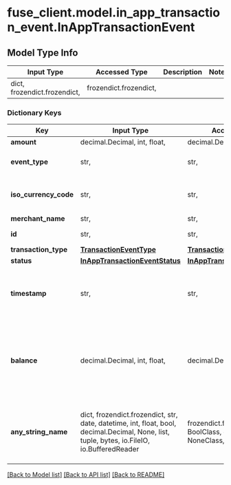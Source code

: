 # fuse_client.model.in_app_transaction_event.InAppTransactionEvent

## Model Type Info
Input Type | Accessed Type | Description | Notes
------------ | ------------- | ------------- | -------------
dict, frozendict.frozendict,  | frozendict.frozendict,  |  | 

### Dictionary Keys
Key | Input Type | Accessed Type | Description | Notes
------------ | ------------- | ------------- | ------------- | -------------
**amount** | decimal.Decimal, int, float,  | decimal.Decimal,  |  | 
**event_type** | str,  | str,  |  | must be one of ["in_app_transaction", ] 
**iso_currency_code** | str,  | str,  | The ISO-4217 currency code. | 
**merchant_name** | str,  | str,  |  | 
**id** | str,  | str,  | ID of the transaction | 
**transaction_type** | [**TransactionEventType**](TransactionEventType.md) | [**TransactionEventType**](TransactionEventType.md) |  | 
**status** | [**InAppTransactionEventStatus**](InAppTransactionEventStatus.md) | [**InAppTransactionEventStatus**](InAppTransactionEventStatus.md) |  | 
**timestamp** | str,  | str,  | Datetime of the transaction In ISO-8601 format | 
**balance** | decimal.Decimal, int, float,  | decimal.Decimal,  | The running balance of the account after the transaction has occurred, in cents. | [optional] 
**any_string_name** | dict, frozendict.frozendict, str, date, datetime, int, float, bool, decimal.Decimal, None, list, tuple, bytes, io.FileIO, io.BufferedReader | frozendict.frozendict, str, BoolClass, decimal.Decimal, NoneClass, tuple, bytes, FileIO | any string name can be used but the value must be the correct type | [optional]

[[Back to Model list]](../../README.md#documentation-for-models) [[Back to API list]](../../README.md#documentation-for-api-endpoints) [[Back to README]](../../README.md)

